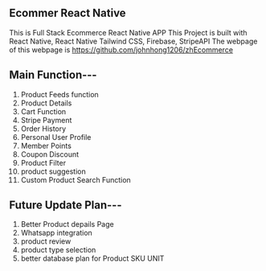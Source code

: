 ## Ecommer React Native
This is Full Stack Ecommerce React Native APP
This Project is built with React Native, React Native Tailwind CSS, Firebase, StripeAPI
The webpage of this webpage is https://github.com/johnhong1206/zhEcommerce

## Main Function---
1) Product Feeds function
2) Product Details
3) Cart Function
4) Stripe Payment
5) Order History
6) Personal User Profile
7) Member Points
8) Coupon Discount
9) Product Filter
10) product suggestion
11) Custom Product Search Function



## Future Update Plan---
1) Better Product depails Page
2) Whatsapp integration
3) product review
4) product type selection
5) better database plan for Product SKU UNIT
